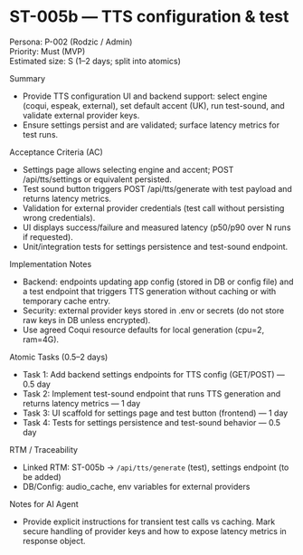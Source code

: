 # ST-005b — TTS configuration & test

Persona: P-002 (Rodzic / Admin)  
Priority: Must (MVP)  
Estimated size: S (1–2 days; split into atomics)

Summary
- Provide TTS configuration UI and backend support: select engine (coqui, espeak, external), set default accent (UK), run test-sound, and validate external provider keys.
- Ensure settings persist and are validated; surface latency metrics for test runs.

Acceptance Criteria (AC)
- Settings page allows selecting engine and accent; POST /api/tts/settings or equivalent persisted.
- Test sound button triggers POST /api/tts/generate with test payload and returns latency metrics.
- Validation for external provider credentials (test call without persisting wrong credentials).
- UI displays success/failure and measured latency (p50/p90 over N runs if requested).
- Unit/integration tests for settings persistence and test-sound endpoint.

Implementation Notes
- Backend: endpoints updating app config (stored in DB or config file) and a test endpoint that triggers TTS generation without caching or with temporary cache entry.
- Security: external provider keys stored in .env or secrets (do not store raw keys in DB unless encrypted).
- Use agreed Coqui resource defaults for local generation (cpu=2, ram=4G).

Atomic Tasks (0.5–2 days)
- Task 1: Add backend settings endpoints for TTS config (GET/POST) — 0.5 day
- Task 2: Implement test-sound endpoint that runs TTS generation and returns latency metrics — 1 day
- Task 3: UI scaffold for settings page and test button (frontend) — 1 day
- Task 4: Tests for settings persistence and test-sound behavior — 0.5 day

RTM / Traceability
- Linked RTM: ST-005b -> `/api/tts/generate` (test), settings endpoint (to be added)
- DB/Config: audio_cache, env variables for external providers

Notes for AI Agent
- Provide explicit instructions for transient test calls vs caching. Mark secure handling of provider keys and how to expose latency metrics in response object.